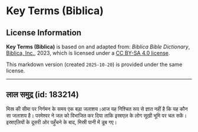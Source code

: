 # Key Terms (Biblica)

## License Information

**Key Terms (Biblica)** is based on and adapted from: _Biblica Bible Dictionary_, [Biblica, Inc.](https://www.biblica.com/), 2023, which is licensed under a [CC BY-SA 4.0 license](https://creativecommons.org/licenses/by-sa/4.0/legalcode.en).

This markdown version (created `2025-10-20`) is provided under the same license.



--------------------------------

## लाल समुद्र (id: 183214)

मिस्र की सीमा पर निर्गमन के समय एक बड़ा जलाशय।आज यह निश्चित रूप से ज्ञात नहीं है कि यह कौन सा जलाशय है। परमेश्वर ने जल को विभाजित कर दिया ताकि इस्राएल के लोग सूखी भूमि पर चल सकें। इस्राएलियों के दूसरी ओर पहुँचने के बाद, मिस्री पानी में डूब गए।


